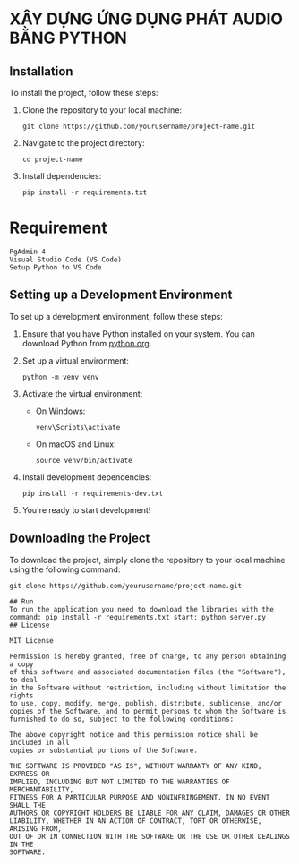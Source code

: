 

# XÂY DỰNG ỨNG DỤNG PHÁT AUDIO BẰNG PYTHON

## Installation
To install the project, follow these steps:

1. Clone the repository to your local machine:
   ```
   git clone https://github.com/yourusername/project-name.git
   ```

2. Navigate to the project directory:
   ```
   cd project-name
   ```

3. Install dependencies:
   ```
   pip install -r requirements.txt
   ```
# Requirement
	PgAdmin 4
	Visual Studio Code (VS Code)
	Setup Python to VS Code

## Setting up a Development Environment
To set up a development environment, follow these steps:

1. Ensure that you have Python installed on your system. You can download Python from [python.org](https://www.python.org/downloads/).

2. Set up a virtual environment:
   ```
   python -m venv venv
   ```

3. Activate the virtual environment:
   - On Windows:
     ```
     venv\Scripts\activate
     ```
   - On macOS and Linux:
     ```
     source venv/bin/activate
     ```

4. Install development dependencies:
   ```
   pip install -r requirements-dev.txt
   ```

5. You're ready to start development!

## Downloading the Project
To download the project, simply clone the repository to your local machine using the following command:
```
git clone https://github.com/yourusername/project-name.git

## Run
To run the application you need to download the libraries with the command: pip install -r requirements.txt start: python server.py
## License

MIT License

Permission is hereby granted, free of charge, to any person obtaining a copy
of this software and associated documentation files (the "Software"), to deal
in the Software without restriction, including without limitation the rights
to use, copy, modify, merge, publish, distribute, sublicense, and/or
copies of the Software, and to permit persons to whom the Software is
furnished to do so, subject to the following conditions:

The above copyright notice and this permission notice shall be included in all
copies or substantial portions of the Software.

THE SOFTWARE IS PROVIDED "AS IS", WITHOUT WARRANTY OF ANY KIND, EXPRESS OR
IMPLIED, INCLUDING BUT NOT LIMITED TO THE WARRANTIES OF MERCHANTABILITY,
FITNESS FOR A PARTICULAR PURPOSE AND NONINFRINGEMENT. IN NO EVENT SHALL THE
AUTHORS OR COPYRIGHT HOLDERS BE LIABLE FOR ANY CLAIM, DAMAGES OR OTHER
LIABILITY, WHETHER IN AN ACTION OF CONTRACT, TORT OR OTHERWISE, ARISING FROM,
OUT OF OR IN CONNECTION WITH THE SOFTWARE OR THE USE OR OTHER DEALINGS IN THE
SOFTWARE.



